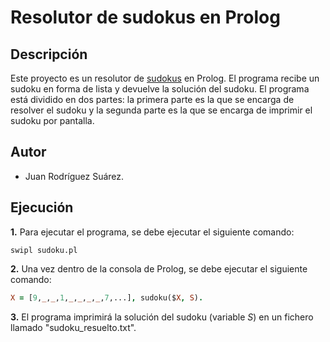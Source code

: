 # Resolutor de sudokus en Prolog
## Descripción
Este proyecto es un resolutor de [sudokus](https://wikipedia.org/wiki/sudoku) en Prolog. El programa recibe un sudoku en forma de lista y devuelve la solución del sudoku. El programa está dividido en dos partes: la primera parte es la que se encarga de resolver el sudoku y la segunda parte es la que se encarga de imprimir el sudoku por pantalla.
## Autor
- Juan Rodríguez Suárez.
## Ejecución
**1.** Para ejecutar el programa, se debe ejecutar el siguiente comando:
```
swipl sudoku.pl
```
**2.** Una vez dentro de la consola de Prolog, se debe ejecutar el siguiente comando:
```prolog
X = [9,_,_,1,_,_,_,_,7,...], sudoku($X, S).
```
**3.** El programa imprimirá la solución del sudoku (variable *S*) en un fichero llamado "sudoku_resuelto.txt".